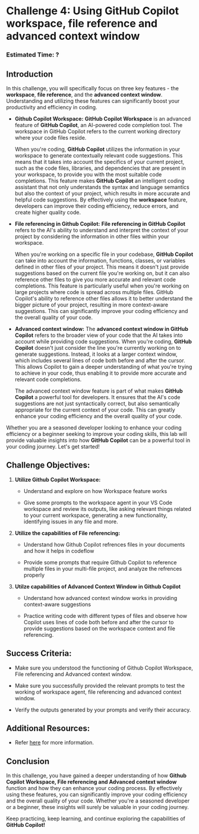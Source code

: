 # Challenge 4: Using GitHub Copilot workspace, file reference and advanced context window

### Estimated Time: ?

## Introduction

In this challenge, you will specifically focus on three key features - the **workspace**, **file reference**, and the **advanced context window**. Understanding and utilizing these features can significantly boost your productivity and efficiency in coding.

- **Github Copilot Workspace:** **GitHub Copilot Workspace** is an advanced feature of **GitHub Copilot**, an AI-powered code completion tool. The workspace in GitHub Copilot refers to the current working directory where your code files reside.

   When you're coding, **GitHub Copilot** utilizes the information in your workspace to generate contextually relevant code suggestions. This means that it takes into account the specifics of your current project, such as the code files, libraries, and dependencies that are present in your workspace, to provide you with the most suitable code completions. This feature makes **GitHub Copilot** an intelligent coding assistant that not only understands the syntax and language semantics but also the context of your project, which results in more accurate and helpful code suggestions.
   By effectively using the **workspace** feature, developers can improve their coding efficiency, reduce errors, and create higher quality code.

- **File referencing in Github Copilot:** **File referencing in GitHub Copilot** refers to the AI's ability to understand and interpret the context of your project by considering the information in other files within your workspace.

   When you're working on a specific file in your codebase, **GitHub Copilot** can take into account the information, functions, classes, or variables defined in other files of your project. This means it doesn't just provide suggestions based on the current file you're working on, but it can also reference other files to give you more accurate and relevant code completions. This feature is particularly useful when you're working on large projects where code is spread across multiple files. GitHub Copilot's ability to reference other files allows it to better understand the bigger picture of your project, resulting in more context-aware suggestions. This can significantly improve your coding efficiency and the overall quality of your code.

- **Advanced context window:** The **advanced context window in GitHub Copilot** refers to the broader view of your code that the AI takes into account while providing code suggestions. When you're coding, **GitHub Copilot** doesn't just consider the line you're currently working on to generate suggestions. Instead, it looks at a larger context window, which includes several lines of code both before and after the cursor. This allows Copilot to gain a deeper understanding of what you're trying to achieve in your code, thus enabling it to provide more accurate and relevant code completions.

   The advanced context window feature is part of what makes **GitHub Copilot** a powerful tool for developers. It ensures that the AI's code suggestions are not just syntactically correct, but also semantically appropriate for the current context of your code. This can greatly enhance your coding efficiency and the overall quality of your code.

Whether you are a seasoned developer looking to enhance your coding efficiency or a beginner seeking to improve your coding skills, this lab will provide valuable insights into how **GitHub Copilot** can be a powerful tool in your coding journey. Let's get started!

## Challenge Objectives:

1. **Utilize Github Copilot Workspace:**

   - Understand and explore on how Workspace feature works

   - Give some prompts to the workspace agent in your VS Code workspace and review its outputs, like asking relevant things related to your current workspace, generating a new functionality, identifying issues in any file and more.

2. **Utilize the capabilities of File referencing:**

   - Understand how Github Copilot refrences files in your documents and how it helps in codeflow

   - Provide some prompts that require Github Copilot to reference multiple files in your multi-file project, and analyze the refrences properly

3. **Utilze capabilities of Advanced Context Window in Github Copilot**

   - Understand how advanced context window works in providing context-aware suggestions

   - Practice writing code with different types of files and observe how Copilot uses lines of code both before and after the cursor to provide suggestions based on the workspace context and file referencing.

## Success Criteria:

- Make sure you understood the functioning of Github Copilot Workspace, File referencing and Advanced context window.

- Make sure you successfully provided the relevant prompts to test the working of workspace agent, file referencing and advanced context window.

- Verify the outputs generated by your prompts and verify their accuracy.

## Additional Resources:

- Refer [here](https://githubnext.com/projects/copilot-workspace/) for more information.

## Conclusion

In this challenge, you have gained a deeper understanding of how **Github Copilot Workspace, File referencing and Advanced context window** function and how they can enhance your coding process. By effectively using these features, you can significantly improve your coding efficiency and the overall quality of your code. Whether you're a seasoned developer or a beginner, these insights will surely be valuable in your coding journey.

Keep practicing, keep learning, and continue exploring the capabilities of **GitHub Copilot!**